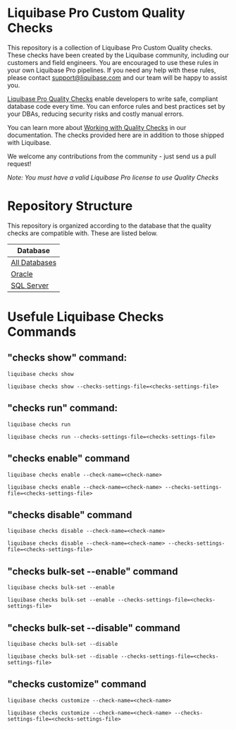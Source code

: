 # Liquibase Pro Custom Quality Checks
This repository is a collection of Liquibase Pro Custom Quality checks. These checks have been created by the Liquibase community, including our customers and field engineers. You are encouraged to use these rules in your own Liquibase Pro pipelines. If you need any help with these rules, please contact support@liquibase.com and our team will be happy to assist you. 

[Liquibase Pro Quality Checks](https://www.liquibase.com/quality-checks) enable developers to write safe, compliant database code every time. You can enforce rules and best practices set by your DBAs, reducing security risks and costly manual errors. 

You can learn more about [Working with Quality Checks](https://docs.liquibase.com/commands/quality-checks/working-with-quality-checks.html) in our documentation.
The checks provided here are in addition to those shipped with Liquibase. 

We welcome any contributions from the community - just send us a pull request!

*Note: You must have a valid Liquibase Pro license to use Quality Checks*

# Repository Structure

This repository is organized according to the database that the quality checks are compatible with. These are listed below.

| Database |
|----------|
| [All Databases](AnyDB)|
| [Oracle](Oracle) |
| [SQL Server](SQL&#32;Server) |


# Usefule Liquibase Checks Commands

## "checks show" command:
`liquibase checks show`

`liquibase checks show --checks-settings-file=<checks-settings-file>`

## "checks run" command:
`liquibase checks run` 

`liquibase checks run --checks-settings-file=<checks-settings-file>`

## "checks enable" command
`liquibase checks enable --check-name=<check-name>`

`liquibase checks enable --check-name=<check-name> --checks-settings-file=<checks-settings-file>`

## "checks disable" command
`liquibase checks disable --check-name=<check-name>`

`liquibase checks disable --check-name=<check-name> --checks-settings-file=<checks-settings-file>`

## "checks bulk-set --enable" command
`liquibase checks bulk-set --enable`

`liquibase checks bulk-set --enable --checks-settings-file=<checks-settings-file>`

## "checks bulk-set --disable" command
`liquibase checks bulk-set --disable` 

`liquibase checks bulk-set --disable --checks-settings-file=<checks-settings-file>`

## "checks customize" command
`liquibase checks customize --check-name=<check-name>`

`liquibase checks customize --check-name=<check-name> --checks-settings-file=<checks-settings-file>`
